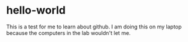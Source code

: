 # hello-world

This is a test for me to learn about github. I am doing this on my laptop because the computers in the lab wouldn't let me.
